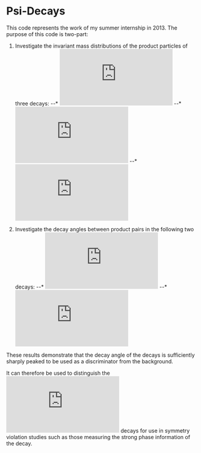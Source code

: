 Psi-Decays
==========

This code represents the work of my summer internship in 2013.
The purpose of this code is two-part:

1. Investigate the invariant mass distributions of the product particles of three decays:
--* ![equation](http://latex.codecogs.com/gif.latex?%5Cpsi%283770%29%5Crightarrow%20D%5E0%5Coverline%7BD%7D%5E0)
--* ![equation](http://latex.codecogs.com/gif.latex?B%5E%2B%20%5Crightarrow%20D%5E0%20%5Coverline%7BD%7D%5E0%20K%5E%2B)
--* ![equation](http://latex.codecogs.com/gif.latex?D%5E0%20%5Crightarrow%20K%5E%2BK%5E-K%5E-%5Cpi%5E%2B)

2. Investigate the decay angles between product pairs in the following two decays:
--* ![equation](http://latex.codecogs.com/gif.latex?%5Cpsi%283770%29%5Crightarrow%20D%5E0%5Coverline%7BD%7D%5E0)
--* ![equation](http://latex.codecogs.com/gif.latex?B%20%5Crightarrow%20%28%5Cpsi%283770%29%20%5Crightarrow%20D%5E0%20%5Coverline%7BD%7D%5E0%29%20K)

These results demonstrate that the decay angle of the decays is sufficiently
sharply peaked to be used as a discriminator from the background.

It can therefore be used to distinguish the 
![equation](http://latex.codecogs.com/gif.latex?%5Cpsi%283770%29%5Crightarrow%20D%5E0%5Coverline%7BD%7D%5E0)
decays for use in symmetry violation studies such as those measuring the strong
phase information of the decay.
